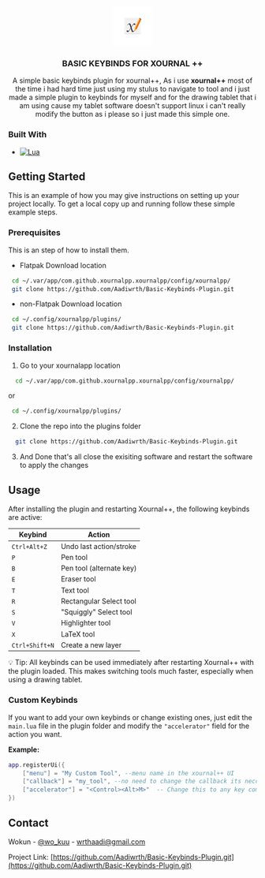 


<!-- PROJECT LOGO -->
<br />
<div align="center">
  <a href="https://github.com/Aadiwrth/Basic-Keybinds-Plugin">
    <img src="image/logo.png" alt="Logo" width="80" height="80">
  </a>

<h3 align="center">BASIC KEYBINDS FOR XOURNAL ++ </h3>

  <p align="center">
    A simple basic keybinds plugin for xournal++, As i use <b>xournal++</b> most of the time i had hard time just using my stulus to navigate to tool and i just made a simple plugin to keybinds for myself and for the drawing tablet that i am using cause my tablet software doesn't support linux i can't really modify the button as i please so i just made this simple one.  
    <br />

</div>




### Built With

* [![Lua][lua.com]][lua-url]



<!-- GETTING STARTED -->
## Getting Started

This is an example of how you may give instructions on setting up your project locally.
To get a local copy up and running follow these simple example steps.

### Prerequisites

This is an step of how to install them.

* Flatpak Download location

 ```sh
  cd ~/.var/app/com.github.xournalpp.xournalpp/config/xournalpp/
  git clone https://github.com/Aadiwrth/Basic-Keybinds-Plugin.git
  ```

* non-Flatpak Download location
 ```sh
  cd ~/.config/xournalpp/plugins/
  git clone https://github.com/Aadiwrth/Basic-Keybinds-Plugin.git
 ```

### Installation

1. Go to your xournalapp location
 ```sh
   cd ~/.var/app/com.github.xournalpp.xournalpp/config/xournalpp/
   ```
or 
  ```sh
   cd ~/.config/xournalpp/plugins/
   ```
2. Clone the repo into the plugins folder
 ```sh
   git clone https://github.com/Aadiwrth/Basic-Keybinds-Plugin.git
   ```
3. And Done that's all close the exisiting software and restart the software to apply the changes



<!-- USAGE EXAMPLES -->
## Usage

After installing the plugin and restarting Xournal++, the following keybinds are active:

| Keybind                | Action                     |
|------------------------|----------------------------|
| `Ctrl+Alt+Z`           | Undo last action/stroke    |
| `P`                    | Pen tool                   |
| `B`                    | Pen tool (alternate key)   |
| `E`                    | Eraser tool                |
| `T`                    | Text tool                  |
| `R`                    | Rectangular Select tool    |
| `S`                    | "Squiggly" Select tool     |
| `V`                    | Highlighter tool           |
| `X`                    | LaTeX tool                 |
| `Ctrl+Shift+N`         | Create a new layer         |

💡 Tip: All keybinds can be used immediately after restarting Xournal++ with the plugin loaded. This makes switching tools much faster, especially when using a drawing tablet.


### Custom Keybinds

If you want to add your own keybinds or change existing ones, just edit the `main.lua` file in the plugin folder and modify the `"accelerator"` field for the action you want.  

**Example:**  
```lua
app.registerUi({
    ["menu"] = "My Custom Tool", --menu name in the xournal++ UI
    ["callback"] = "my_tool", --no need to change the callback its neccessary to keep the function working ;)
    ["accelerator"] = "<Control><Alt>M>"  -- Change this to any key combination you prefer
})
```
<!-- CONTACT -->
## Contact

Wokun - [@wo_kuu](https://www.instagram.com/wo_kuu/) - wrthaadi@gmail.com

Project Link: [https://github.com/Aadiwrth/Basic-Keybinds-Plugin.git](https://github.com/Aadiwrth/Basic-Keybinds-Plugin.git)






[lua.com]: https://lua.org/images/lua-logo.gif
[lua-url]: https://jquery.com 